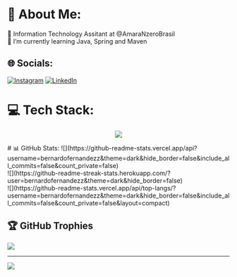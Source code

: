 # 💫 About Me:
🔭 Information Technology Assitant at @AmaraNzeroBrasil<br>🌱 I’m currently learning Java, Spring and Maven<br>


## 🌐 Socials:
[![Instagram](https://img.shields.io/badge/Instagram-%23E4405F.svg?logo=Instagram&logoColor=white)](https://instagram.com/bernafernandezz) [![LinkedIn](https://img.shields.io/badge/LinkedIn-%230077B5.svg?logo=linkedin&logoColor=white)](https://linkedin.com/in/bernardofernandezz) 

# 💻 Tech Stack:
<p align="center">
  <a href="https://skillicons.dev">
    <img src="https://skillicons.dev/icons?i=git,javascript,python,typescript" />
  </a>
</p>
# 📊 GitHub Stats:
![](https://github-readme-stats.vercel.app/api?username=bernardofernandezz&theme=dark&hide_border=false&include_all_commits=false&count_private=false)<br/>
![](https://github-readme-streak-stats.herokuapp.com/?user=bernardofernandezz&theme=dark&hide_border=false)<br/>
![](https://github-readme-stats.vercel.app/api/top-langs/?username=bernardofernandezz&theme=dark&hide_border=false&include_all_commits=false&count_private=false&layout=compact)

## 🏆 GitHub Trophies
![](https://github-profile-trophy.vercel.app/?username=bernardofernandezz&theme=radical&no-frame=false&no-bg=true&margin-w=4)

---
[![](https://visitcount.itsvg.in/api?id=bernardofernandezz&icon=0&color=13)](https://visitcount.itsvg.in)

<!-- Proudly created with GPRM ( https://gprm.itsvg.in ) -->
